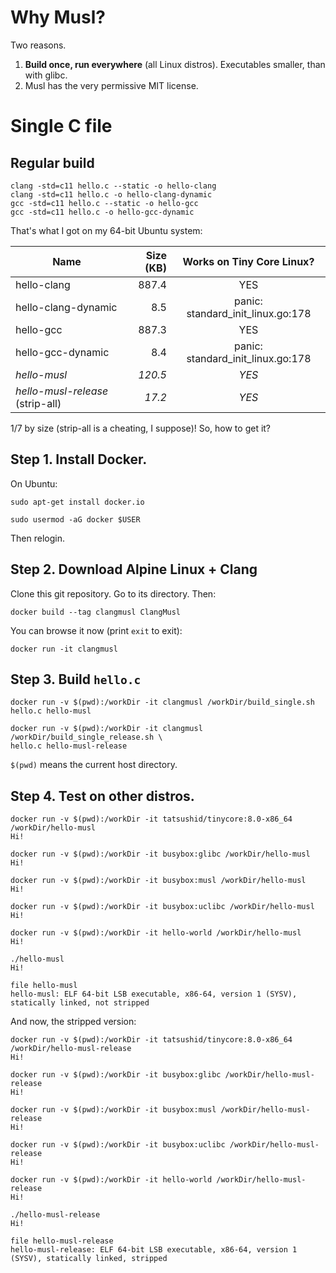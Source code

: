 # Why Musl?

Two reasons.

1. **Build once, run everywhere** (all Linux distros). Executables smaller, than with glibc.
2. Musl has the very permissive MIT license.

# Single C file

## Regular build

    clang -std=c11 hello.c --static -o hello-clang
    clang -std=c11 hello.c -o hello-clang-dynamic
    gcc -std=c11 hello.c --static -o hello-gcc
    gcc -std=c11 hello.c -o hello-gcc-dynamic

That's what I got on my 64-bit Ubuntu system:

| Name                    | Size (KB) | Works on Tiny Core Linux?         |
| ----------------------- | --------: | :-------------------------------: |
| hello-clang             |     887.4 | YES                               |
| hello-clang-dynamic     |       8.5 | panic: standard_init_linux.go:178 |
| hello-gcc               |     887.3 | YES                               |
| hello-gcc-dynamic       |       8.4 | panic: standard_init_linux.go:178 |
| *hello-musl*            |   *120.5* | *YES*                             |
| *hello-musl-release* (strip-all)   |    *17.2* | *YES*                             |

1/7 by size (strip-all is a cheating, I suppose)! So, how to get it?

## Step 1. Install Docker.

On Ubuntu:

    sudo apt-get install docker.io

    sudo usermod -aG docker $USER
    
Then relogin.

## Step 2. Download Alpine Linux + Clang

Clone this git repository. Go to its directory. Then:

    docker build --tag clangmusl ClangMusl

You can browse it now (print `exit` to exit):

    docker run -it clangmusl

## Step 3. Build `hello.c`

    docker run -v $(pwd):/workDir -it clangmusl /workDir/build_single.sh hello.c hello-musl
    
    docker run -v $(pwd):/workDir -it clangmusl /workDir/build_single_release.sh \
    hello.c hello-musl-release

`$(pwd)` means the current host directory.

## Step 4. Test on other distros.

    docker run -v $(pwd):/workDir -it tatsushid/tinycore:8.0-x86_64 /workDir/hello-musl
    Hi!

    docker run -v $(pwd):/workDir -it busybox:glibc /workDir/hello-musl
    Hi!

    docker run -v $(pwd):/workDir -it busybox:musl /workDir/hello-musl
    Hi!

    docker run -v $(pwd):/workDir -it busybox:uclibc /workDir/hello-musl
    Hi!

    docker run -v $(pwd):/workDir -it hello-world /workDir/hello-musl
    Hi!

    ./hello-musl 
    Hi!

    file hello-musl
    hello-musl: ELF 64-bit LSB executable, x86-64, version 1 (SYSV), statically linked, not stripped

And now, the stripped version:

    docker run -v $(pwd):/workDir -it tatsushid/tinycore:8.0-x86_64 /workDir/hello-musl-release
    Hi!

    docker run -v $(pwd):/workDir -it busybox:glibc /workDir/hello-musl-release
    Hi!

    docker run -v $(pwd):/workDir -it busybox:musl /workDir/hello-musl-release
    Hi!

    docker run -v $(pwd):/workDir -it busybox:uclibc /workDir/hello-musl-release
    Hi!

    docker run -v $(pwd):/workDir -it hello-world /workDir/hello-musl-release
    Hi!

    ./hello-musl-release
    Hi!

    file hello-musl-release
    hello-musl-release: ELF 64-bit LSB executable, x86-64, version 1 (SYSV), statically linked, stripped
